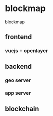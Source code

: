 # blockmap

blockmap
## frontend
### vuejs + openlayer

## backend
### geo server

### app server

## blockchain

